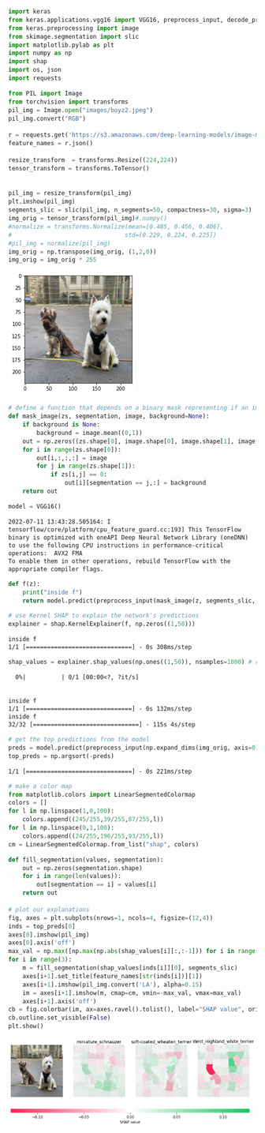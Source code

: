 ```python
import keras
from keras.applications.vgg16 import VGG16, preprocess_input, decode_predictions
from keras.preprocessing import image
from skimage.segmentation import slic
import matplotlib.pylab as plt
import numpy as np
import shap
import os, json
import requests

```


```python
from PIL import Image
from torchvision import transforms
pil_img = Image.open("images/boyz2.jpeg")
pil_img.convert("RGB")

r = requests.get('https://s3.amazonaws.com/deep-learning-models/image-models/imagenet_class_index.json')
feature_names = r.json()

resize_transform  = transforms.Resize((224,224))
tensor_transform = transforms.ToTensor()


pil_img = resize_transform(pil_img)
plt.imshow(pil_img)
segments_slic = slic(pil_img, n_segments=50, compactness=30, sigma=3)
img_orig = tensor_transform(pil_img)#.numpy()
#normalize = transforms.Normalize(mean=[0.485, 0.456, 0.406],
#                                std=[0.229, 0.224, 0.225])  
#pil_img = normalize(pil_img)
img_orig = np.transpose(img_orig, (1,2,0))
img_orig = img_orig * 255
```


    
![png](images/08-shap-example_1_0.png)
    



```python
# define a function that depends on a binary mask representing if an image region is hidden
def mask_image(zs, segmentation, image, background=None):
    if background is None:
        background = image.mean((0,1))
    out = np.zeros((zs.shape[0], image.shape[0], image.shape[1], image.shape[2]))
    for i in range(zs.shape[0]):
        out[i,:,:,:] = image
        for j in range(zs.shape[1]):
            if zs[i,j] == 0:
                out[i][segmentation == j,:] = background
    return out

```


```python
model = VGG16()
```

    2022-07-11 13:43:28.505164: I tensorflow/core/platform/cpu_feature_guard.cc:193] This TensorFlow binary is optimized with oneAPI Deep Neural Network Library (oneDNN) to use the following CPU instructions in performance-critical operations:  AVX2 FMA
    To enable them in other operations, rebuild TensorFlow with the appropriate compiler flags.



```python
def f(z):
    print("inside f")
    return model.predict(preprocess_input(mask_image(z, segments_slic, img_orig, 255)))
```


```python
# use Kernel SHAP to explain the network's predictions
explainer = shap.KernelExplainer(f, np.zeros((1,50)))
```

    inside f
    1/1 [==============================] - 0s 308ms/step



```python
shap_values = explainer.shap_values(np.ones((1,50)), nsamples=1000) # runs VGG16 1000 times
```


      0%|          | 0/1 [00:00<?, ?it/s]


    inside f
    1/1 [==============================] - 0s 132ms/step
    inside f
    32/32 [==============================] - 115s 4s/step




```python
# get the top predictions from the model
preds = model.predict(preprocess_input(np.expand_dims(img_orig, axis=0)))
top_preds = np.argsort(-preds)
```

    1/1 [==============================] - 0s 221ms/step



```python
# make a color map
from matplotlib.colors import LinearSegmentedColormap
colors = []
for l in np.linspace(1,0,100):
    colors.append((245/255,39/255,87/255,l))
for l in np.linspace(0,1,100):
    colors.append((24/255,196/255,93/255,l))
cm = LinearSegmentedColormap.from_list("shap", colors)
```


```python
def fill_segmentation(values, segmentation):
    out = np.zeros(segmentation.shape)
    for i in range(len(values)):
        out[segmentation == i] = values[i]
    return out

# plot our explanations
fig, axes = plt.subplots(nrows=1, ncols=4, figsize=(12,4))
inds = top_preds[0]
axes[0].imshow(pil_img)
axes[0].axis('off')
max_val = np.max([np.max(np.abs(shap_values[i][:,:-1])) for i in range(len(shap_values))])
for i in range(3):
    m = fill_segmentation(shap_values[inds[i]][0], segments_slic)
    axes[i+1].set_title(feature_names[str(inds[i])][1])
    axes[i+1].imshow(pil_img.convert('LA'), alpha=0.15)
    im = axes[i+1].imshow(m, cmap=cm, vmin=-max_val, vmax=max_val)
    axes[i+1].axis('off')
cb = fig.colorbar(im, ax=axes.ravel().tolist(), label="SHAP value", orientation="horizontal", aspect=60)
cb.outline.set_visible(False)
plt.show()

```


    
![png](images/08-shap-example_9_0.png)
    

